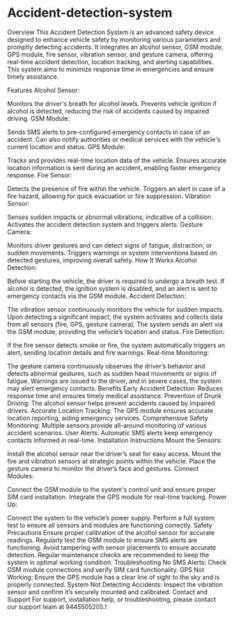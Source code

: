 # Accident-detection-system
Overview
This Accident Detection System is an advanced safety device designed to enhance vehicle safety by monitoring various parameters and promptly detecting accidents. It integrates an alcohol sensor, GSM module, GPS module, fire sensor, vibration sensor, and gesture camera, offering real-time accident detection, location tracking, and alerting capabilities. This system aims to minimize response time in emergencies and ensure timely assistance.

Features
Alcohol Sensor:

Monitors the driver's breath for alcohol levels.
Prevents vehicle ignition if alcohol is detected, reducing the risk of accidents caused by impaired driving.
GSM Module:

Sends SMS alerts to pre-configured emergency contacts in case of an accident.
Can also notify authorities or medical services with the vehicle's current location and status.
GPS Module:

Tracks and provides real-time location data of the vehicle.
Ensures accurate location information is sent during an accident, enabling faster emergency response.
Fire Sensor:

Detects the presence of fire within the vehicle.
Triggers an alert in case of a fire hazard, allowing for quick evacuation or fire suppression.
Vibration Sensor:

Senses sudden impacts or abnormal vibrations, indicative of a collision.
Activates the accident detection system and triggers alerts.
Gesture Camera:

Monitors driver gestures and can detect signs of fatigue, distraction, or sudden movements.
Triggers warnings or system interventions based on detected gestures, improving overall safety.
How It Works
Alcohol Detection:

Before starting the vehicle, the driver is required to undergo a breath test.
If alcohol is detected, the ignition system is disabled, and an alert is sent to emergency contacts via the GSM module.
Accident Detection:

The vibration sensor continuously monitors the vehicle for sudden impacts.
Upon detecting a significant impact, the system activates and collects data from all sensors (fire, GPS, gesture camera).
The system sends an alert via the GSM module, providing the vehicle’s location and status.
Fire Detection:

If the fire sensor detects smoke or fire, the system automatically triggers an alert, sending location details and fire warnings.
Real-time Monitoring:

The gesture camera continuously observes the driver’s behavior and detects abnormal gestures, such as sudden head movements or signs of fatigue.
Warnings are issued to the driver, and in severe cases, the system may alert emergency contacts.
Benefits
Early Accident Detection: Reduces response time and ensures timely medical assistance.
Prevention of Drunk Driving: The alcohol sensor helps prevent accidents caused by impaired drivers.
Accurate Location Tracking: The GPS module ensures accurate location reporting, aiding emergency services.
Comprehensive Safety Monitoring: Multiple sensors provide all-around monitoring of various accident scenarios.
User Alerts: Automatic SMS alerts keep emergency contacts informed in real-time.
Installation Instructions
Mount the Sensors:

Install the alcohol sensor near the driver’s seat for easy access.
Mount the fire and vibration sensors at strategic points within the vehicle.
Place the gesture camera to monitor the driver’s face and gestures.
Connect Modules:

Connect the GSM module to the system's control unit and ensure proper SIM card installation.
Integrate the GPS module for real-time tracking.
Power Up:

Connect the system to the vehicle’s power supply.
Perform a full system test to ensure all sensors and modules are functioning correctly.
Safety Precautions
Ensure proper calibration of the alcohol sensor for accurate readings.
Regularly test the GSM module to ensure SMS alerts are functioning.
Avoid tampering with sensor placements to ensure accurate detection.
Regular maintenance checks are recommended to keep the system in optimal working condition.
Troubleshooting
No SMS Alerts: Check GSM module connections and verify SIM card functionality.
GPS Not Working: Ensure the GPS module has a clear line of sight to the sky and is properly connected.
System Not Detecting Accidents: Inspect the vibration sensor and confirm it’s securely mounted and calibrated.
Contact and Support
For support, installation help, or troubleshooting, please contact our support team at 9445505205.!
